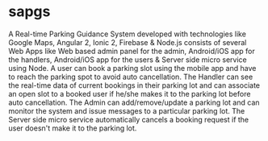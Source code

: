 # sapgs
A Real-time Parking Guidance System developed with technologies like Google Maps, Angular 2, Ionic 2, Firebase &amp; Node.js consists of several Web Apps like Web based admin panel for the admin, Android/iOS app for the handlers, Android/iOS app for the users &amp; Server side micro service using Node. A user can book a parking slot using the mobile app and have to reach the parking spot to avoid auto cancellation. The Handler can see the real-time data of current bookings in their parking lot and can associate an open slot to a booked user if he/she makes it to the parking lot before auto cancellation. The Admin can add/remove/update a parking lot and can monitor the system and issue messages to a particular parking lot. The Server side micro service automatically cancels a booking request if the user doesn't make it to the parking lot.
